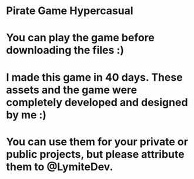 # Pirate Game Hypercasual
# You can play the game before downloading the files :)
# I made this game in 40 days. These assets and the game were completely developed and designed by me :)
# You can use them for your private or public projects, but please attribute them to @LymiteDev.
